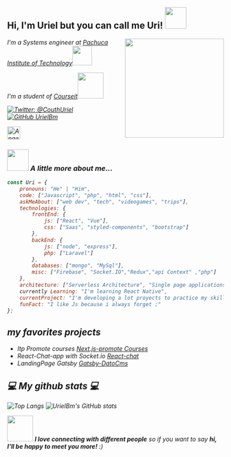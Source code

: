 <h2> Hi, I'm Uriel but you can call me Uri! <img src="https://media1.giphy.com/media/jptSqy6yYse5AaDRn0/giphy.gif?cid=ecf05e47q1sdfttrhm29ljd0fiucq86cv9xntyhb0jbqwp6s&rid=giphy.gif&ct=s" width="50"></h2>
<img align='right' src="https://media.giphy.com/media/M9gbBd9nbDrOTu1Mqx/giphy.gif" width="230">
<p><em>I'm a Systems engineer at <a href="http://www.itpachuca.edu.mx/">Pachuca Institute of Technology</a><img src="https://media3.giphy.com/media/PdrdfTTrlANszSLYNA/giphy.gif?cid=ecf05e475s9xlicj043n135dvj0u9fp8uepp2ybf60fbhbt0&rid=giphy.gif&ct=s" width="45">
<p><em>I'm a student of <a href="https://courseit.io/">Courseit</a><img src="https://media4.giphy.com/media/iFmw13LV1hHhViPPWz/giphy.gif?cid=ecf05e47it5n1fji4guo1x14otlyhq27jjjnwvvzkacf6jd1&rid=giphy.gif&ct=s" width="60">
 
[![Twitter: @CouthUriel](https://img.shields.io/twitter/follow/CouthUriel?style=social)](https://twitter.com/CouthUriel)
[![GitHub UrielBm](https://img.shields.io/github/followers/UrielBm?label=follow&style=social)](https://github.com/UrielBm)
 
<a href="https://www.linkedin.com/in/uriel-ben%C3%ADtez-medina-65865615a/">
    <img src="https://www.vectorlogo.zone/logos/linkedin/linkedin-icon.svg" alt="Angel Santiago Jaime Zavala's LinkedIn Profile" height="30" width="30">
</a>

### <img src="https://media3.giphy.com/media/1dJmX84xPtM3KLZ8Th/giphy.gif?cid=ecf05e47d49eot667lq2gli1w85gi083ujcn2pif5dpfu8sw&rid=giphy.gif&ct=s" width="50"> A little more about me... 
  
```javascript
const Uri = {
    pronouns: "He" | "Him",
    code: ["Javascript", "php", "html", "css"],
    askMeAbout: ["web dev", "tech", "videogames", "trips"],
    technologies: {
        frontEnd: {
            js: ["React", "Vue"],
            css: ["Saas", "styled-components", "bootstrap"]
        },
        backEnd: {
            js: ["node", "express"],
            php: ["Laravel"]
        },
        databases: ["mongo", "MySql"],
        misc: ["Firebase", "Socket.IO","Redux","api Context" ,"php"]
    },
    architecture: ["Serverless Architecture", "Single page applications"],
    currently Learning: "I'm learning React Native",
    currentProject: "I'm developing a lot proyects to practice my skills",
    funFact: "I like Js because i always forget ;"
};
```
## my favorites projects
- Itp Promote courses [Next.js-promote Courses](https://itp-cursos.vercel.app/)
- React-Chat-app with Socket.io [React-chat](https://react-chat-iota.vercel.app/auth/login) 
- LandingPage Gatsby [Gatsby-DatoCms](https://azucena-depilacion-laser.vercel.app/)
<h2>💻 My github stats 💻</h2>

![Top Langs](https://github-readme-stats.vercel.app/api/top-langs/?username=UrielBm&theme=dracula)
 ![UrielBm's GitHub stats](https://github-readme-stats.vercel.app/api?username=UrielBm&theme=dracula)
 
<img src="https://media.giphy.com/media/LnQjpWaON8nhr21vNW/giphy.gif" width="60"> <em><b>I love connecting with different people</b> so if you want to say <b>hi, I'll be happy to meet you more!</b> :)</em>
